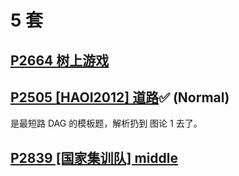 # 5 套

## [P2664 树上游戏](https://www.luogu.com.cn/problem/P2664)

## [P2505 [HAOI2012] 道路](https://www.luogu.com.cn/problem/P2505)✅️ (Normal)

是最短路 DAG 的模板题，解析扔到 图论 1 去了。

## [P2839 [国家集训队] middle](https://www.luogu.com.cn/problem/P2839)

